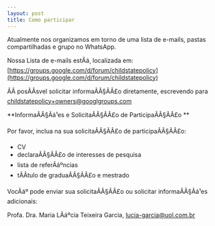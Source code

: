 ```yaml
---
layout: post
title: Como participar
---
```


Atualmente nos organizamos em torno de uma lista de e-mails, pastas compartilhadas e grupo no WhatsApp.

Nossa Lista de e-mails estÃá¸ localizada em: [https://groups.google.com/d/forum/childstatepolicy](https://groups.google.com/d/forum/childstatepolicy)

ÃÂ posÃÂ­svel solicitar informaÃÂ§ÃÂ£o diretamente, escrevendo para [childstatepolicy+owners@googlgroups.com](childstatepolicy+owners@googlegroups.com)



**InformaÃÂ§Ãá¹es e SolicitaÃÂ§ÃÂ£o de ParticipaÃÂ§ÃÂ£o **

Por favor, inclua na sua solicitaÃÂ§ÃÂ£o de participaÃÂ§ÃÂ£o:
- CV
- declaraÃÂ§ÃÂ£o de interesses de pesquisa
- lista de referÃáºncias
- tÃÂ­tulo de graduaÃÂ§ÃÂ£o e mestrado

VocÃáº pode enviar sua solicitaÃÂ§ÃÂ£o ou solicitar informaÃÂ§Ãá¹es adicionais:

Profa. Dra. Maria LÃáºcia Teixeira Garcia, [lucia-garcia@uol.com.br](mailto:lucia-garcia@uol.com.br)


